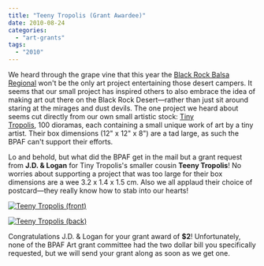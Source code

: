 ```yaml
---
title: "Teeny Tropolis (Grant Awardee)"
date: 2010-08-24
categories: 
  - "art-grants"
tags: 
  - "2010"
---
```


We heard through the grape vine that this year the [Black Rock Balsa Regional](https://balsaman.org/2010/07/black-rock-balsa-regional-2010-sept-3rd/) won't be the only art project entertaining those desert campers. It seems that our small project has inspired others to also embrace the idea of making art out there on the Black Rock Desert—rather than just sit around staring at the mirages and dust devils. The one project we heard about seems cut directly from our own small artistic stock: [Tiny Tropolis](https://www.tinytropolis.com/), 100 dioramas, each containing a small unique work of art by a tiny artist. Their box dimensions (12" x 12" x 8") are a tad large, as such the BPAF can't support their efforts.

Lo and behold, but what did the BPAF get in the mail but a grant request from **J.D. & Logan** for Tiny Tropolis's smaller cousin **Teeny Tropolis**! No worries about supporting a project that was too large for their box dimensions are a wee 3.2 x 1.4 x 1.5 cm. Also we all applaud their choice of postcard—they really know how to stab into our hearts!

[![Teeny Tropolis (front)](/images/teeny-tropolis-front.jpg "Teeny Tropolis (front)")](https://balsaman.org/wp-content/uploads/2010/08/teeny-tropolis-front.jpg "Teeny Tropolis (front)")[](https://balsaman.org/wp-content/uploads/2010/08/teeny-tropolis-back.jpg "Teeny Tropolis (back)")

[![Teeny Tropolis (back)](/images/teeny-tropolis-back.jpg "Teeny Tropolis (back)")](https://balsaman.org/wp-content/uploads/2010/08/teeny-tropolis-back.jpg "Teeny Tropolis (back)")

Congratulations J.D. & Logan for your grant award of **$2**! Unfortunately, none of the BPAF Art grant committee had the two dollar bill you specifically requested, but we will send your grant along as soon as we get one.
